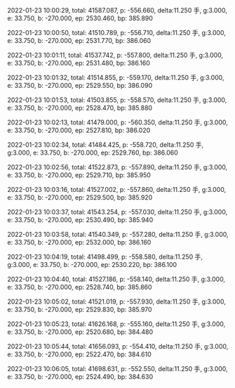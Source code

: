 2022-01-23 10:00:29, total: 41587.087, p: -556.660, delta:11.250 手, g:3.000, e: 33.750, b: -270.000, ep: 2530.460, bp: 385.890

2022-01-23 10:00:50, total: 41510.789, p: -556.710, delta:11.250 手, g:3.000, e: 33.750, b: -270.000, ep: 2531.770, bp: 386.060

2022-01-23 10:01:11, total: 41537.742, p: -557.800, delta:11.250 手, g:3.000, e: 33.750, b: -270.000, ep: 2531.480, bp: 386.160

2022-01-23 10:01:32, total: 41514.855, p: -559.170, delta:11.250 手, g:3.000, e: 33.750, b: -270.000, ep: 2529.550, bp: 386.090

2022-01-23 10:01:53, total: 41503.855, p: -558.570, delta:11.250 手, g:3.000, e: 33.750, b: -270.000, ep: 2528.470, bp: 385.880

2022-01-23 10:02:13, total: 41479.000, p: -560.350, delta:11.250 手, g:3.000, e: 33.750, b: -270.000, ep: 2527.810, bp: 386.020

2022-01-23 10:02:34, total: 41484.425, p: -558.720, delta:11.250 手, g:3.000, e: 33.750, b: -270.000, ep: 2529.760, bp: 386.060

2022-01-23 10:02:56, total: 41522.873, p: -557.890, delta:11.250 手, g:3.000, e: 33.750, b: -270.000, ep: 2529.710, bp: 385.950

2022-01-23 10:03:16, total: 41527.002, p: -557.860, delta:11.250 手, g:3.000, e: 33.750, b: -270.000, ep: 2529.500, bp: 385.920

2022-01-23 10:03:37, total: 41543.254, p: -557.030, delta:11.250 手, g:3.000, e: 33.750, b: -270.000, ep: 2530.490, bp: 385.940

2022-01-23 10:03:58, total: 41540.349, p: -557.280, delta:11.250 手, g:3.000, e: 33.750, b: -270.000, ep: 2532.000, bp: 386.160

2022-01-23 10:04:19, total: 41498.499, p: -558.580, delta:11.250 手, g:3.000, e: 33.750, b: -270.000, ep: 2530.220, bp: 386.100

2022-01-23 10:04:40, total: 41527.186, p: -558.140, delta:11.250 手, g:3.000, e: 33.750, b: -270.000, ep: 2528.740, bp: 385.860

2022-01-23 10:05:02, total: 41521.019, p: -557.930, delta:11.250 手, g:3.000, e: 33.750, b: -270.000, ep: 2529.830, bp: 385.970

2022-01-23 10:05:23, total: 41626.168, p: -555.160, delta:11.250 手, g:3.000, e: 33.750, b: -270.000, ep: 2520.680, bp: 384.480

2022-01-23 10:05:44, total: 41656.093, p: -554.410, delta:11.250 手, g:3.000, e: 33.750, b: -270.000, ep: 2522.470, bp: 384.610

2022-01-23 10:06:05, total: 41698.631, p: -552.550, delta:11.250 手, g:3.000, e: 33.750, b: -270.000, ep: 2524.490, bp: 384.630